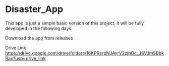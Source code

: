 # Disaster_App
This app is just a simple basic version of this project, it will be fully developed in the following days

Download the app from releases

Drive Link : https://drive.google.com/drive/folders/16KPRsrpNJAyrV2zjpGc_JSVJmSBbkRax?usp=drive_link
